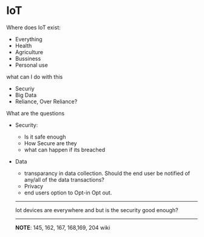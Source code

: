 # IoT

Where does IoT exist:

- Everything
- Health
- Agriculture
- Bussiness
- Personal use

what can I do with this

- Securiy
- Big Data
- Reliance, Over Reliance?

What are the questions

- Security:
  - Is it safe enough
  - How Secure are they
  - what can happen if its breached
- Data
  - transparancy in data collection. Should the end user be notified of any/all of the data transactions?
  - Privacy
  - end users option to Opt-in Opt out.
  


  ---

  Iot devices are everywhere and but is the security good enough?

  ---

  __NOTE__: 145, 162, 167, 168,169, 204 wiki
